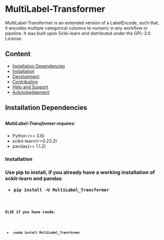 # MultiLabel-Transformer

MultiLabel-Transformer is an extended version of a LabelEncode, such that, it encodes multiple categorical columns to numeric in any workflow or pipeline. It was built upon Sciki-learn and distributed under the GPL-3.0 License.


## Content
- <a href='#Installation Dependencies'>Installation Dependencies<a/>
- <a href='#Installation Dependencies'>Installation
- <a href='#Development'>Development<a/>
- <a href='#Contributing'>Contributing<a/>
- <a href='#Help and Support'>Help and Support<a/>
- <a href='#Acknowedgement'>Acknowedgement<a/>
 



<h2 id = 'Installation Dependencies'> Installation Dependencies <h2/>

##### MultiLabel-Transformer requires:
- Python (>= 3.6)
- scikit-learn(>=0.23.2)
- pandas(>= 1.1.2)


<h3 id = 'Installation'> Installation <h3/>

Use pip to install, if you already have a working installation of sckit-learn and pandas

- <code>pip install -U MultiLabel_Transformer<code/>

ELSE if you have conda:

- <code> conda install MultiLabel_Transformer<code/>

